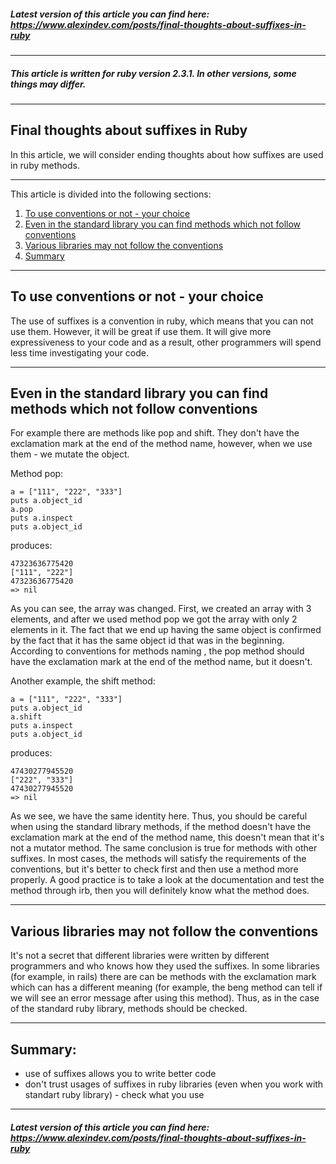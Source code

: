 ##### Latest version of this article you can find here:  <a href="https://www.alexindev.com/posts/final-thoughts-about-suffixes-in-ruby" target="_blank">https://www.alexindev.com/posts/final-thoughts-about-suffixes-in-ruby</a>
----------
##### This article is written for ruby version 2.3.1. In other versions, some things may differ.
----------
## Final thoughts about suffixes in Ruby

In this article, we will consider ending thoughts about how suffixes are used in ruby methods.

----------
This article is divided into the following sections:

 1. [To use conventions or not - your choice](#to-use-conventions-or-not---your-choice)
 2. [Even in the standard library you can find methods which not follow conventions](#even-in-the-standard-library-you-can-find-methods-which-not-follow-conventions)
 3. [Various libraries may not follow the conventions](#various-libraries-may-not-follow-the-conventions)
 4. [Summary](#summary)
----------
## To use conventions or not - your choice
The use of suffixes is a convention in ruby, which means that you can not use them. However, it will be great if use them. It will give more expressiveness to your code and as a result, other programmers will spend less time investigating your code.


----------
## Even in the standard library you can find methods which not follow conventions
For example there are methods like pop and shift. They don't have the exclamation mark at the end of the method name, however, when we use them - we mutate the object.

Method pop:

	a = ["111", "222", "333"]
	puts a.object_id
	a.pop
	puts a.inspect
	puts a.object_id

produces:

	47323636775420
	["111", "222"]
	47323636775420
	=> nil   

As you can see, the array was changed. First, we created an array with 3 elements, and after we used method pop we got the array with only 2 elements in it. The fact that we end up having the same object is confirmed by the fact that it has the same object id that was in the beginning. According to conventions for methods naming , the pop method should have the exclamation mark at the end of the method name, but it doesn't.

Another example, the shift method:

	a = ["111", "222", "333"]
	puts a.object_id
	a.shift
	puts a.inspect
	puts a.object_id

produces:

	47430277945520
	["222", "333"]
	47430277945520
	=> nil   

As we see, we have the same identity here. Thus, you should be careful when using the standard library methods, if the method doesn't have the exclamation mark at the end of the method name, this doesn't mean that it's not a mutator method. The same conclusion is true for methods with other suffixes. In most cases, the methods will satisfy the requirements of the conventions, but it's better to check first and then use a method more properly. A good practice is to take a look at the documentation and test the method through irb, then you will definitely know what the method does.


----------
## Various libraries may not follow the conventions
It's not a secret that different libraries were written by different programmers and who knows how they used the suffixes.  In some libraries (for example, in rails) there are can be methods with the exclamation mark which can has a different meaning (for example, the beng method can tell if we will see an error message after using this method). Thus, as in the case of the standard ruby library, methods should be checked.



----------
## Summary:
 - use of suffixes allows you to write better code
 - don't trust usages of suffixes in ruby libraries (even when you work with standart ruby library) - check what you use

----------

##### Latest version of this article you can find here:  <a href="https://www.alexindev.com/posts/final-thoughts-about-suffixes-in-ruby" target="_blank">https://www.alexindev.com/posts/final-thoughts-about-suffixes-in-ruby</a>
